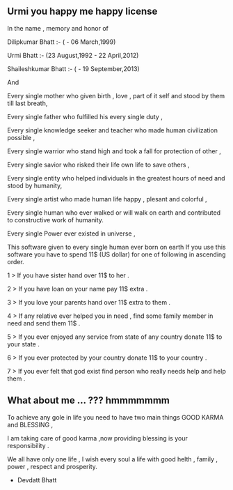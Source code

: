 Urmi you happy me happy license
--------------------------------


In the name , memory and honor of 

Dilipkumar Bhatt :- ( - 06 March,1999)

Urmi Bhatt :- (23 August,1992 - 22 April,2012)

Shaileshkumar Bhatt :- ( - 19 September,2013)



And

Every single mother who given birth , love , part of it self and stood by them till last breath,

Every single father who fulfilled his every single duty ,

Every single knowledge seeker and teacher who made human civilization possible ,

Every single warrior who stand high and took a fall for protection of other ,

Every single savior who risked their life own life to save others ,

Every single entity who helped individuals in the greatest hours of need and stood by humanity,

Every single artist who made human life happy , plesant and colorful ,

Every single human who ever walked or will walk on earth and contributed to constructive work of humanity. 

Every single Power ever existed in universe ,

This software given to every single human ever born on earth 
If you use this software you have to spend 11$ (US dollar) for one of following in ascending order.

1 > If you have sister hand over 11$ to her .

2 > If you have loan on your name pay 11$ extra .

3 > If you love your parents hand over 11$ extra to them .

4 > If any relative ever helped you in need , find some family member in need and send them 11$ .

5 > If you ever enjoyed any service from state of any country donate 11$ to your state .

6 > If you ever protected by your country donate 11$ to your country .

7 > If you ever felt that god exist find person who really needs help and help them .


What about me ... ??? hmmmmmmm
-----------------------------------

To achieve any gole in life you need to have two main things GOOD KARMA and BLESSING ,

I am taking care of good karma ,now providing blessing is your responsibility .

We all have only one life , 
I wish every soul a life with good helth , family , power , respect and prosperity.


- Devdatt Bhatt

